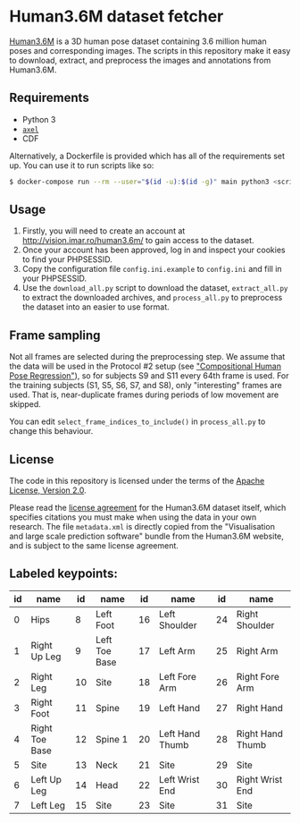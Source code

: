 # Human3.6M dataset fetcher

[Human3.6M](http://vision.imar.ro/human3.6m/description.php) is a 3D
human pose dataset containing 3.6 million human poses and corresponding
images. The scripts in this repository make it easy to download,
extract, and preprocess the images and annotations from Human3.6M.

## Requirements

* Python 3
* [`axel`](https://github.com/axel-download-accelerator/axel)
* CDF

Alternatively, a Dockerfile is provided which has all of the
requirements set up. You can use it to run scripts like so:

```bash
$ docker-compose run --rm --user="$(id -u):$(id -g)" main python3 <script>
```

## Usage

1. Firstly, you will need to create an account at
   http://vision.imar.ro/human3.6m/ to gain access to the dataset.
2. Once your account has been approved, log in and inspect your cookies
   to find your PHPSESSID.
3. Copy the configuration file `config.ini.example` to `config.ini`
   and fill in your PHPSESSID.
4. Use the `download_all.py` script to download the dataset,
   `extract_all.py` to extract the downloaded archives, and
   `process_all.py` to preprocess the dataset into an easier to use
   format.

## Frame sampling

Not all frames are selected during the preprocessing step. We assume
that the data will be used in the Protocol #2 setup (see
["Compositional Human Pose Regression"](https://arxiv.org/abs/1704.00159)),
so for subjects S9 and S11 every 64th frame is used. For the training
subjects (S1, S5, S6, S7, and S8), only "interesting" frames are used.
That is, near-duplicate frames during periods of low movement are
skipped.

You can edit `select_frame_indices_to_include()` in `process_all.py` to
change this behaviour.

## License

The code in this repository is licensed under the terms of the
[Apache License, Version 2.0](https://www.apache.org/licenses/LICENSE-2.0).

Please read the
[license agreement](http://vision.imar.ro/human3.6m/eula.php) for the
Human3.6M dataset itself, which specifies citations you must make when
using the data in your own research. The file `metadata.xml` is directly
copied from the "Visualisation and large scale prediction software"
bundle from the Human3.6M website, and is subject to the same license
agreement.

## Labeled keypoints:
| id | name | id | name | id | name | id | name |
| -- | ---- | -- | ---- | -- | ---- | -- | ---- |
| 0 | Hips           |  8 | Left Foot     | 16 | Left Shoulder   | 24 | Right Shoulder   |
| 1 | Right Up Leg   |  9 | Left Toe Base | 17 | Left Arm        | 25 | Right Arm        |
| 2 | Right Leg      | 10 | Site          | 18 | Left Fore Arm   | 26 | Right Fore Arm   |
| 3 | Right Foot     | 11 | Spine         | 19 | Left Hand       | 27 | Right Hand       |
| 4 | Right Toe Base | 12 | Spine 1       | 20 | Left Hand Thumb | 28 | Right Hand Thumb |
| 5 | Site           | 13 | Neck          | 21 | Site            | 29 | Site             |
| 6 | Left Up Leg    | 14 | Head          | 22 | Left Wrist End  | 30 | Right Wrist End  |
| 7 | Left Leg       | 15 | Site          | 23 | Site            | 31 | Site             |
